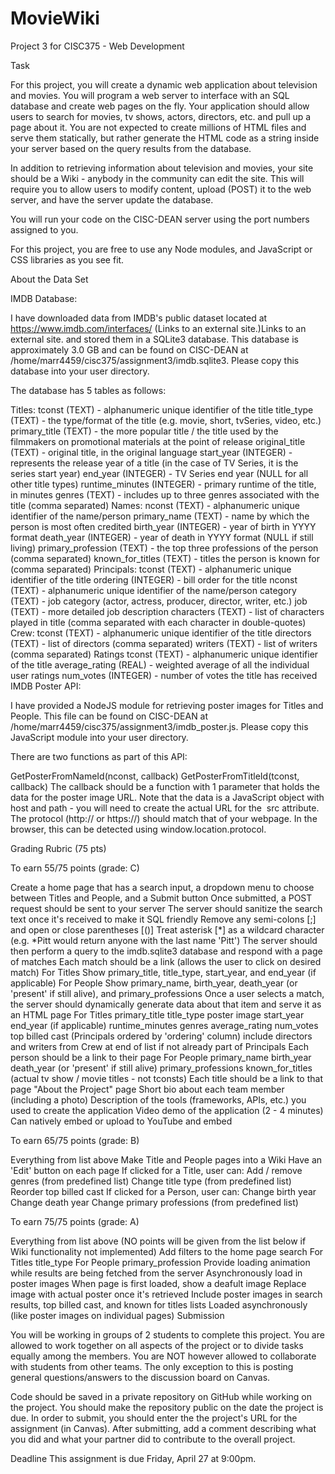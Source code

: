 # MovieWiki
Project 3 for CISC375 - Web Development

Task

For this project, you will create a dynamic web application about television and movies. You will program a web server to interface with an SQL database and create web pages on the fly. Your application should allow users to search for movies, tv shows, actors, directors, etc. and pull up a page about it. You are not expected to create millions of HTML files and serve them statically, but rather generate the HTML code as a string inside your server based on the query results from the database.

In addition to retrieving information about television and movies, your site should be a Wiki - anybody in the community can edit the site. This will require you to allow users to modify content, upload (POST) it to the web server, and have the server update the database.

You will run your code on the CISC-DEAN server using the port numbers assigned to you.

For this project, you are free to use any Node modules, and JavaScript or CSS libraries as you see fit.

About the Data Set

IMDB Database:

I have downloaded data from IMDB's public dataset located at https://www.imdb.com/interfaces/ (Links to an external site.)Links to an external site. and stored them in a SQLite3 database. This database is approximately 3.0 GB and can be found on CISC-DEAN at /home/marr4459/cisc375/assignment3/imdb.sqlite3. Please copy this database into your user directory.

The database has 5 tables as follows:

Titles:
tconst (TEXT) - alphanumeric unique identifier of the title
title_type (TEXT) - the type/format of the title (e.g. movie, short, tvSeries, video, etc.)
primary_title (TEXT) - the more popular title / the title used by the filmmakers on promotional materials at the point of release
original_title (TEXT) - original title, in the original language
start_year (INTEGER) - represents the release year of a title (in the case of TV Series, it is the series start year)
end_year (INTEGER) - TV Series end year (NULL for all other title types)
runtime_minutes (INTEGER) - primary runtime of the title, in minutes
genres (TEXT) - includes up to three genres associated with the title (comma separated)
Names:
nconst (TEXT) - alphanumeric unique identifier of the name/person
primary_name (TEXT) - name by which the person is most often credited
birth_year (INTEGER) - year of birth in YYYY format
death_year (INTEGER) - year of death in YYYY format (NULL if still living)
primary_profession (TEXT) - the top three professions of the person (comma separated)
known_for_titles (TEXT) - titles the person is known for (comma separated)
Principals:
tconst (TEXT) - alphanumeric unique identifier of the title
ordering (INTEGER) - bill order for the title
nconst (TEXT) - alphanumeric unique identifier of the name/person
category (TEXT) - job category (actor, actress, producer, director, writer, etc.)
job (TEXT) - more detailed job description
characters (TEXT) - list of characters played in title (comma separated with each character in double-quotes)
Crew:
tconst (TEXT) - alphanumeric unique identifier of the title
directors (TEXT) - list of directors (comma separated)
writers (TEXT) - list of writers (comma separated)
Ratings
tconst (TEXT) - alphanumeric unique identifier of the title
average_rating (REAL) - weighted average of all the individual user ratings
num_votes (INTEGER) - number of votes the title has received
IMDB Poster API:

I have provided a NodeJS module for retrieving poster images for Titles and People. This file can be found on CISC-DEAN at /home/marr4459/cisc375/assignment3/imdb_poster.js. Please copy this JavaScript module into your user directory.

There are two functions as part of this API:

GetPosterFromNameId(nconst, callback)
GetPosterFromTitleId(tconst, callback)
The callback should be a function with 1 parameter that holds the data for the poster image URL. Note that the data is a JavaScript object with host and path - you will need to create the actual URL for the <img> src attribute. The protocol (http:// or https://) should match that of your webpage. In the browser, this can be detected using window.location.protocol.

Grading Rubric (75 pts)

To earn 55/75 points (grade: C)

Create a home page that has a search input, a dropdown menu to choose between Titles and People, and a Submit button
Once submitted, a POST request should be sent to your server
The server should sanitize the search text once it's received to make it SQL friendly
Remove any semi-colons [;] and open or close parentheses [()]
Treat asterisk [*] as a wildcard character (e.g. *Pitt would return anyone with the last name 'Pitt')
The server should then perform a query to the imdb.sqlite3 database and respond with a page of matches
Each match should be a link (allows the user to click on desired match)
For Titles
Show primary_title, title_type, start_year, and end_year (if applicable)
For People
Show primary_name, birth_year, death_year (or 'present' if still alive), and primary_professions
Once a user selects a match, the server should dynamically generate data about that item and serve it as an HTML page
For Titles
primary_title
title_type
poster image
start_year
end_year (if applicable)
runtime_minutes
genres
average_rating
num_votes
top billed cast (Principals ordered by 'ordering' column)
include directors and writers from Crew at end of list if not already part of Principals
Each person should be a link to their page
For People
primary_name
birth_year
death_year (or 'present' if still alive)
primary_professions
known_for_titles (actual tv show / movie titles - not tconsts)
Each title should be a link to that page
"About the Project" page
Short bio about each team member (including a photo)
Description of the tools (frameworks, APIs, etc.) you used to create the application
Video demo of the application (2 - 4 minutes)
Can natively embed or upload to YouTube and embed

To earn 65/75 points (grade: B)

Everything from list above
Make Title and People pages into a Wiki
Have an 'Edit' button on each page
If clicked for a Title, user can:
Add / remove genres (from predefined list)
Change title type (from predefined list)
Reorder top billed cast
If clicked for a Person, user can:
Change birth year
Change death year
Change primary professions (from predefined list)

To earn 75/75 points (grade: A)

Everything from list above (NO points will be given from the list below if Wiki functionality not implemented)
Add filters to the home page search
For Titles
title_type
For People
primary_profession
Provide loading animation while results are being fetched from the server
Asynchronously load in poster images
When page is first loaded, show a deafult image
Replace image with actual poster once it's retrieved
Include poster images in search results, top billed cast, and known for titles lists
Loaded asynchronously (like poster images on individual pages)
Submission

You will be working in groups of 2 students to complete this project. You are allowed to work together on all aspects of the project or to divide tasks equally among the members. You are NOT however allowed to collaborate with students from other teams. The only exception to this is posting general questions/answers to the discussion board on Canvas.

Code should be saved in a private repository on GitHub while working on the project. You should make the repository public on the date the project is due. In order to submit, you should enter the the project's URL for the assignment (in Canvas). After submitting, add a comment describing what you did and what your partner did to contribute to the overall project.

Deadline
This assignment is due Friday, April 27 at 9:00pm.
